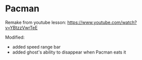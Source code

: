 # Pacman

Remake from youtube lesson: https://www.youtube.com/watch?v=YBtzzVwrTeE

Modified:

- added speed range bar
- added ghost's ability to disappear when Pacman eats it
